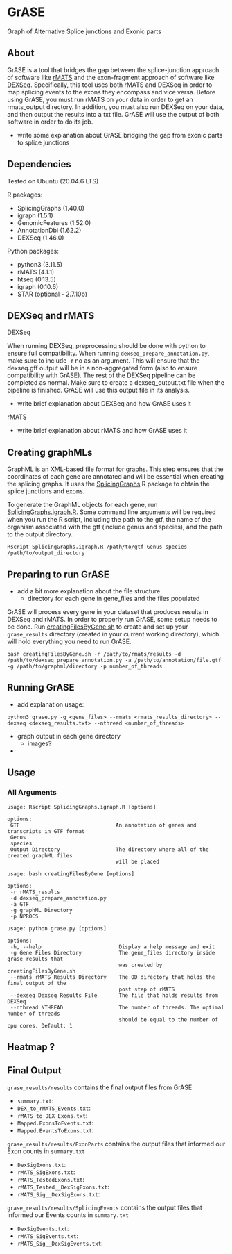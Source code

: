 # GrASE
Graph of Alternative Splice junctions and Exonic parts

## About
GrASE is a tool that bridges the gap between the splice-junction approach of software like [rMATS](https://rnaseq-mats.sourceforge.io/index.html) and the exon-fragment approach of software like [DEXSeq](https://bioconductor.org/packages/release/bioc/vignettes/DEXSeq/inst/doc/DEXSeq.html). Specifically, this tool uses both rMATS and DEXSeq in order to map splicing events to the exons they encompass and vice versa. Before using GrASE, you must run rMATS on your data in order to get an rmats_output directory. In addition, you must also run DEXSeq on your data, and then output the results into a txt file. GrASE will use the output of both software in order to do its job. 

* write some explanation about GrASE bridging the gap from exonic parts to splice junctions

## Dependencies  
Tested on Ubuntu (20.04.6 LTS)  

R packages:  
* SplicingGraphs (1.40.0)
* igraph (1.5.1)
* GenomicFeatures (1.52.0)
* AnnotationDbi (1.62.2)
* DEXSeq (1.46.0)

Python packages:  
* python3 (3.11.5)
* rMATS  (4.1.1)
* htseq  (0.13.5)
* igraph (0.10.6)
* STAR   (optional - 2.7.10b)


## DEXSeq and rMATS
DEXSeq 

When running DEXSeq, preprocessing should be done with python to ensure full compatibility. When running `dexseq_prepare_annotation.py`, make sure to include -r no as an argument. This will ensure that the dexseq.gff output will be in a non-aggregated form (also to ensure compatibility with GrASE). The rest of the DEXSeq pipeline can be completed as normal. Make sure to create a dexseq_output.txt file when the pipeline is finished. GrASE will use this output file in its analysis. 

* write brief explanation about DEXSeq and how GrASE uses it

rMATS
* write brief explanation about rMATS and how GrASE uses it

## Creating graphMLs
GraphML is an XML-based file format for graphs. This step ensures that the coordinates of each gene are annotated and will be essential when creating the splicing graphs. It uses the [SplicingGraphs](https://bioconductor.org/packages/release/bioc/html/SplicingGraphs.html) R package to obtain the splice junctions and exons. 

To generate the GraphML objects for each gene, run [SplicingGraphs.igraph.R](SplicingGraphs.igraph.R). Some command line arguments will be required when you run the R script, including the path to the gtf, the name of the organism associated with the gtf (include genus and species), and the path to the output directory.
```
Rscript SplicingGraphs.igraph.R /path/to/gtf Genus species /path/to/output_directory
```
## Preparing to run GrASE
* add a bit more explanation about the file structure
  * directory for each gene in gene_files and the files populated
    
GrASE will process every gene in your dataset that produces results in DEXSeq and rMATS. In order to properly run GrASE, some setup needs to be done. Run [creatingFilesByGene.sh](creatingFilesByGene.sh) to create and set up your `grase_results` directory (created in your current working directory), which will hold everything you need to run GrASE. 
```
bash creatingFilesByGene.sh -r /path/to/rmats/results -d /path/to/dexseq_prepare_annotation.py -a /path/to/annotation/file.gtf -g /path/to/graphml/directory -p number_of_threads
```

## Running GrASE
* add explanation
usage:
```
python3 grase.py -g <gene_files> --rmats <rmats_results_directory> --dexseq <dexseq_results.txt> --nthread <number_of_threads>
```
* graph output in each gene directory
  * images?
* 
## Usage
### All Arguments
```
usage: Rscript SplicingGraphs.igraph.R [options]

options:
 GTF                               An annotation of genes and transcripts in GTF format
 Genus
 species
 Output Directory                  The directory where all of the created graphML files
                                   will be placed

usage: bash creatingFilesByGene [options]

options:
 -r rMATS_results
 -d dexseq_prepare_annotation.py
 -a GTF
 -g graphML Directory
 -p NPROCS

usage: python grase.py [options]

options:
 -h, --help                         Display a help message and exit
 -g Gene Files Directory            The gene_files directory inside grase_results that
                                    was created by creatingFilesByGene.sh
 --rmats rMATS Results Directory    The OD directory that holds the final output of the
                                    post step of rMATS
 --dexseq Dexseq Results File       The file that holds results from DEXSeq
 --nthread NTHREAD                  The number of threads. The optimal number of threads
                                    should be equal to the number of cpu cores. Default: 1
```

## Heatmap ?

## Final Output
`grase_results/results` contains the final output files from GrASE
*  `summary.txt`:
*  `DEX_to_rMATS_Events.txt`:
*  `rMATS_to_DEX_Exons.txt`:
*  `Mapped.ExonsToEvents.txt`:
*  `Mapped.EventsToExons.txt`:

`grase_results/results/ExonParts` contains the output files that informed our Exon counts in `summary.txt`
*  `DexSigExons.txt`:
*  `rMATS_SigExons.txt`:
*  `rMATS_TestedExons.txt`:
*  `rMATS_Tested__DexSigExons.txt`:
*  `rMATS_Sig__DexSigExons.txt`:

`grase_results/results/SplicingEvents` contains the output files that informed our Events counts in `summary.txt`
*  `DexSigEvents.txt`:
*  `rMATS_SigEvents.txt`:
*  `rMATS_Sig__DexSigEvents.txt`:

